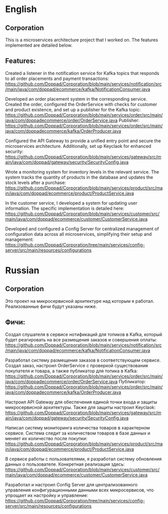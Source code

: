 # English
## Corporation
This is a microservices architecture project that I worked on. The features implemented are detailed below.

## Features:
Created a listener in the notification service for Kafka topics that responds to all order placements and payment transactions: https://github.com/Doppad/Corporation/blob/main/services/notification/src/main/java/com/doppad/ecommerce/kafka/NotificationConsumer.java

Developed an order placement system in the corresponding service. Created the order, configured the OrderService with checks for customer and product existence, and set up a publisher for the Kafka topic: https://github.com/Doppad/Corporation/blob/main/services/order/src/main/java/com/doppadecommerce/order/OrderService.java Publisher: https://github.com/Doppad/Corporation/blob/main/services/order/src/main/java/com/doppadecommerce/kafka/OrderProducer.java

Configured the API Gateway to provide a unified entry point and secure the microservices architecture. Additionally, set up Keyclaok for enhanced security: https://github.com/Doppad/Corporation/blob/main/services/gateway/src/main/java/com/doppad/gateway/security/SecurityConfig.java

Wrote a monitoring system for inventory levels in the relevant service. The system tracks the quantity of products in the database and updates the stock levels after a purchase: https://github.com/Doppad/Corporation/blob/main/services/product/src/main/java/com/doppad/ecommerce/product/ProductService.java

In the customer service, I developed a system for updating user information. The specific implementation is detailed here: https://github.com/Doppad/Corporation/blob/main/services/customer/src/main/java/com/doppad/ecommerce/customer/CustomerService.java

Developed and configured a Config Server for centralized management of configuration data across all microservices, simplifying their setup and management: https://github.com/Doppad/Corporation/tree/main/services/config-server/src/main/resources/configurations


# Russian
## Corporation
Это проект на микросервисной архитектуре над которым я работал. Реализованные фичи будут указаны ниже.

## Фичи:
Создал слушателя в сервисе нотификаций для топиков в Kafka, который будет реагировать на все размещения заказов и совершения оплаты: https://github.com/Doppad/Corporation/blob/main/services/notification/src/main/java/com/doppad/ecommerce/kafka/NotificationConsumer.java

Разработал систему размещения заказов в соответствующем сервисе. Создал заказ, настроил OrderService с проверкой существования покупателя и товара, а также публикатор для топика в Kafka: https://github.com/Doppad/Corporation/blob/main/services/order/src/main/java/com/doppadecommerce/order/OrderService.java Публикатор: https://github.com/Doppad/Corporation/blob/main/services/order/src/main/java/com/doppadecommerce/kafka/OrderProducer.java

Настроил API Gateway для обеспечения единой точки входа и защиты микросервисной архитектуры. Также для защиты настроил Keyclaok: https://github.com/Doppad/Corporation/blob/main/services/gateway/src/main/java/com/doppad/gateway/security/SecurityConfig.java 

Написал систему мониторинга количества товаров в характерном сервисе. Система следит за количеством товаров в базе данных и меняет их количество после покупки: https://github.com/Doppad/Corporation/blob/main/services/product/src/main/java/com/doppad/ecommerce/product/ProductService.java

В сервисе работы с пользователями, я разработал систему обновления данных о пользователе. Конкретная реализация здесь: https://github.com/Doppad/Corporation/blob/main/services/customer/src/main/java/com/doppad/ecommerce/customer/CustomerService.java

Разработал и настроил Config Server для централизованного управления конфигурационными данными всех микросервисов, что упрощает их настройку и управление: https://github.com/Doppad/Corporation/tree/main/services/config-server/src/main/resources/configurations